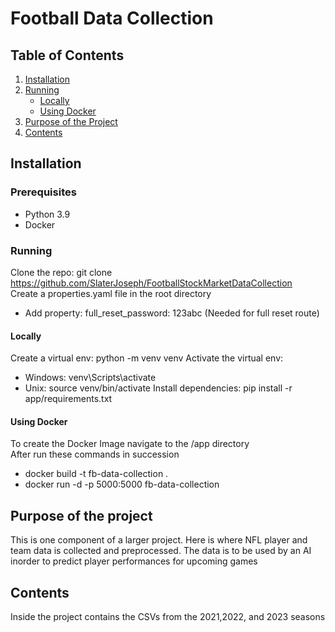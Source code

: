 # Football Data Collection

## Table of Contents

1. [Installation](#installation)
2. [Running](#running)
    - [Locally](#locally)
    - [Using Docker](#using-docker)
3. [Purpose of the Project](#purpose-of-the-project)
4. [Contents](#contents)



## Installation
### Prerequisites
- Python 3.9
- Docker

### Running
Clone the repo: git clone https://github.com/SlaterJoseph/FootballStockMarketDataCollection  
Create a properties.yaml file in the root directory
- Add property: full_reset_password: 123abc (Needed for full reset route)

#### Locally
Create a virtual env: python -m venv venv
Activate the virtual env: 
- Windows: venv\Scripts\activate
- Unix: source venv/bin/activate
Install dependencies: pip install -r app/requirements.txt

#### Using Docker
To create the Docker Image navigate to the /app directory  
After run these commands in succession
- docker build -t fb-data-collection .
- docker run -d -p 5000:5000 fb-data-collection

## Purpose of the project
This is one component of a larger project. 
Here is where NFL player and team data is collected and preprocessed.
The data is to be used by an AI inorder to predict player performances for upcoming games

## Contents
Inside the project contains the CSVs from the 2021,2022, and 2023 seasons
